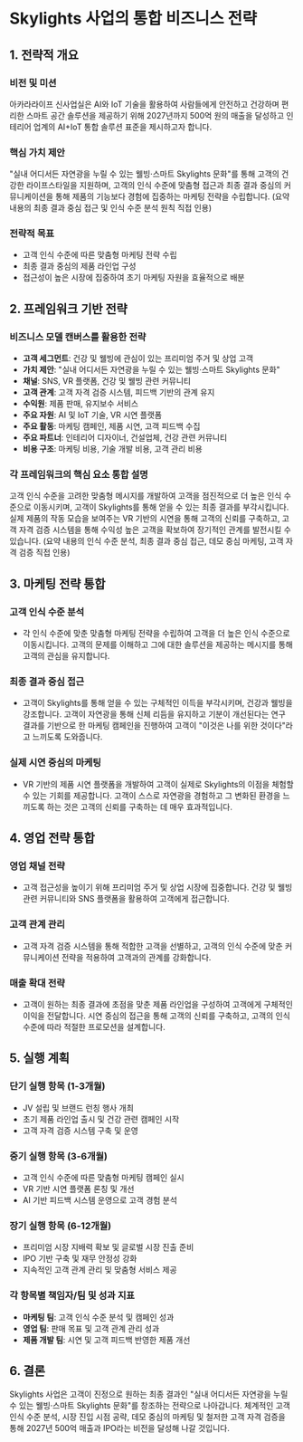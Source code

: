 # Skylights 사업의 통합 비즈니스 전략

## 1. 전략적 개요

### 비전 및 미션
아카라라이프 신사업실은 AI와 IoT 기술을 활용하여 사람들에게 안전하고 건강하며 편리한 스마트 공간 솔루션을 제공하기 위해 2027년까지 500억 원의 매출을 달성하고 인테리어 업계의 AI+IoT 통합 솔루션 표준을 제시하고자 합니다.

### 핵심 가치 제안
"실내 어디서든 자연광을 누릴 수 있는 웰빙·스마트 Skylights 문화"를 통해 고객의 건강한 라이프스타일을 지원하며, 고객의 인식 수준에 맞춤형 접근과 최종 결과 중심의 커뮤니케이션을 통해 제품의 기능보다 경험에 집중하는 마케팅 전략을 수립합니다. (요약 내용의 최종 결과 중심 접근 및 인식 수준 분석 원칙 직접 인용)

### 전략적 목표
- 고객 인식 수준에 따른 맞춤형 마케팅 전략 수립
- 최종 결과 중심의 제품 라인업 구성
- 접근성이 높은 시장에 집중하여 초기 마케팅 자원을 효율적으로 배분

## 2. 프레임워크 기반 전략

### 비즈니스 모델 캔버스를 활용한 전략
- **고객 세그먼트**: 건강 및 웰빙에 관심이 있는 프리미엄 주거 및 상업 고객
- **가치 제안**: "실내 어디서든 자연광을 누릴 수 있는 웰빙·스마트 Skylights 문화"
- **채널**: SNS, VR 플랫폼, 건강 및 웰빙 관련 커뮤니티
- **고객 관계**: 고객 자격 검증 시스템, 피드백 기반의 관계 유지
- **수익원**: 제품 판매, 유지보수 서비스
- **주요 자원**: AI 및 IoT 기술, VR 시연 플랫폼
- **주요 활동**: 마케팅 캠페인, 제품 시연, 고객 피드백 수집
- **주요 파트너**: 인테리어 디자이너, 건설업체, 건강 관련 커뮤니티
- **비용 구조**: 마케팅 비용, 기술 개발 비용, 고객 관리 비용

### 각 프레임워크의 핵심 요소 통합 설명
고객 인식 수준을 고려한 맞춤형 메시지를 개발하여 고객을 점진적으로 더 높은 인식 수준으로 이동시키며, 고객이 Skylights를 통해 얻을 수 있는 최종 결과를 부각시킵니다. 실제 제품의 작동 모습을 보여주는 VR 기반의 시연을 통해 고객의 신뢰를 구축하고, 고객 자격 검증 시스템을 통해 수익성 높은 고객을 확보하여 장기적인 관계를 발전시킬 수 있습니다. (요약 내용의 인식 수준 분석, 최종 결과 중심 접근, 데모 중심 마케팅, 고객 자격 검증 직접 인용)

## 3. 마케팅 전략 통합

### 고객 인식 수준 분석
- 각 인식 수준에 맞춘 맞춤형 마케팅 전략을 수립하여 고객을 더 높은 인식 수준으로 이동시킵니다. 고객의 문제를 이해하고 그에 대한 솔루션을 제공하는 메시지를 통해 고객의 관심을 유지합니다.

### 최종 결과 중심 접근
- 고객이 Skylights를 통해 얻을 수 있는 구체적인 이득을 부각시키며, 건강과 웰빙을 강조합니다. 고객이 자연광을 통해 신체 리듬을 유지하고 기분이 개선된다는 연구 결과를 기반으로 한 마케팅 캠페인을 진행하여 고객이 "이것은 나를 위한 것이다"라고 느끼도록 도와줍니다.

### 실제 시연 중심의 마케팅
- VR 기반의 제품 시연 플랫폼을 개발하여 고객이 실제로 Skylights의 이점을 체험할 수 있는 기회를 제공합니다. 고객이 스스로 자연광을 경험하고 그 변화된 환경을 느끼도록 하는 것은 고객의 신뢰를 구축하는 데 매우 효과적입니다.

## 4. 영업 전략 통합

### 영업 채널 전략
- 고객 접근성을 높이기 위해 프리미엄 주거 및 상업 시장에 집중합니다. 건강 및 웰빙 관련 커뮤니티와 SNS 플랫폼을 활용하여 고객에게 접근합니다.

### 고객 관계 관리
- 고객 자격 검증 시스템을 통해 적합한 고객을 선별하고, 고객의 인식 수준에 맞춘 커뮤니케이션 전략을 적용하여 고객과의 관계를 강화합니다.

### 매출 확대 전략
- 고객이 원하는 최종 결과에 초점을 맞춘 제품 라인업을 구성하여 고객에게 구체적인 이익을 전달합니다. 시연 중심의 접근을 통해 고객의 신뢰를 구축하고, 고객의 인식 수준에 따라 적절한 프로모션을 설계합니다.

## 5. 실행 계획

### 단기 실행 항목 (1-3개월)
- JV 설립 및 브랜드 런칭 행사 개최
- 초기 제품 라인업 출시 및 건강 관련 캠페인 시작
- 고객 자격 검증 시스템 구축 및 운영

### 중기 실행 항목 (3-6개월)
- 고객 인식 수준에 따른 맞춤형 마케팅 캠페인 실시
- VR 기반 시연 플랫폼 론칭 및 개선
- AI 기반 피드백 시스템 운영으로 고객 경험 분석

### 장기 실행 항목 (6-12개월)
- 프리미엄 시장 지배력 확보 및 글로벌 시장 진출 준비
- IPO 기반 구축 및 재무 안정성 강화
- 지속적인 고객 관계 관리 및 맞춤형 서비스 제공

### 각 항목별 책임자/팀 및 성과 지표
- **마케팅 팀**: 고객 인식 수준 분석 및 캠페인 성과
- **영업 팀**: 판매 목표 및 고객 관계 관리 성과
- **제품 개발 팀**: 시연 및 고객 피드백 반영한 제품 개선

## 6. 결론
Skylights 사업은 고객이 진정으로 원하는 최종 결과인 "실내 어디서든 자연광을 누릴 수 있는 웰빙·스마트 Skylights 문화"를 창조하는 전략으로 나아갑니다. 체계적인 고객 인식 수준 분석, 시장 진입 시점 공략, 데모 중심의 마케팅 및 철저한 고객 자격 검증을 통해 2027년 500억 매출과 IPO라는 비전을 달성해 나갈 것입니다.